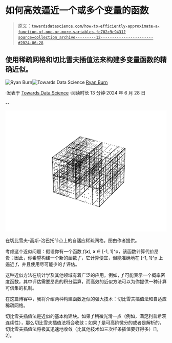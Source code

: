 # 如何高效逼近一个或多个变量的函数

> 原文：[`towardsdatascience.com/how-to-efficiently-approximate-a-function-of-one-or-more-variables-fc702c9c9431?source=collection_archive---------12-----------------------#2024-06-28`](https://towardsdatascience.com/how-to-efficiently-approximate-a-function-of-one-or-more-variables-fc702c9c9431?source=collection_archive---------12-----------------------#2024-06-28)

## 使用稀疏网格和切比雪夫插值法来构建多变量函数的精确近似。

[](https://medium.com/@ryan.burn?source=post_page---byline--fc702c9c9431--------------------------------)![Ryan Burn](https://medium.com/@ryan.burn?source=post_page---byline--fc702c9c9431--------------------------------)[](https://towardsdatascience.com/?source=post_page---byline--fc702c9c9431--------------------------------)![Towards Data Science](https://towardsdatascience.com/?source=post_page---byline--fc702c9c9431--------------------------------) [Ryan Burn](https://medium.com/@ryan.burn?source=post_page---byline--fc702c9c9431--------------------------------)

·发表于 [Towards Data Science](https://towardsdatascience.com/?source=post_page---byline--fc702c9c9431--------------------------------) ·阅读时长 13 分钟·2024 年 6 月 28 日

--

![](img/0e3468c2328badb693022bf54ebd9c3e.png)

在切比雪夫-高斯-洛巴托节点上的自适应稀疏网格。图由作者提供。

考虑这个近似问题：假设你有一个函数 *f(***x***),* **x** ∈ [-1, 1]^p，该函数计算代价昂贵；因此，你希望构建一个新的函数 *f’*，它计算便宜，但能准确地在 [-1, 1]^p 上逼近 *f*，并且使用尽可能少的 *f* 评估。

这种近似方法在统计学及其他领域有着广泛的应用。例如，*f* 可能表示一个概率密度函数，其中评估需要昂贵的积分运算，而高效的近似方法可以为你提供一种计算可信集的机制。

在这篇博客中，我将介绍两种构建函数近似的强大技术：切比雪夫插值法和自适应稀疏网格。

切比雪夫插值法是近似的基本构建块。如果 *f* 稍微光滑一点（例如，满足利普希茨连续性），那么切比雪夫插值法将会收敛；如果 *f* 是可高阶微分的或者是解析的，切比雪夫插值法将极其迅速地收敛（比其他技术如三次样条插值要好得多）[1, 2]。

